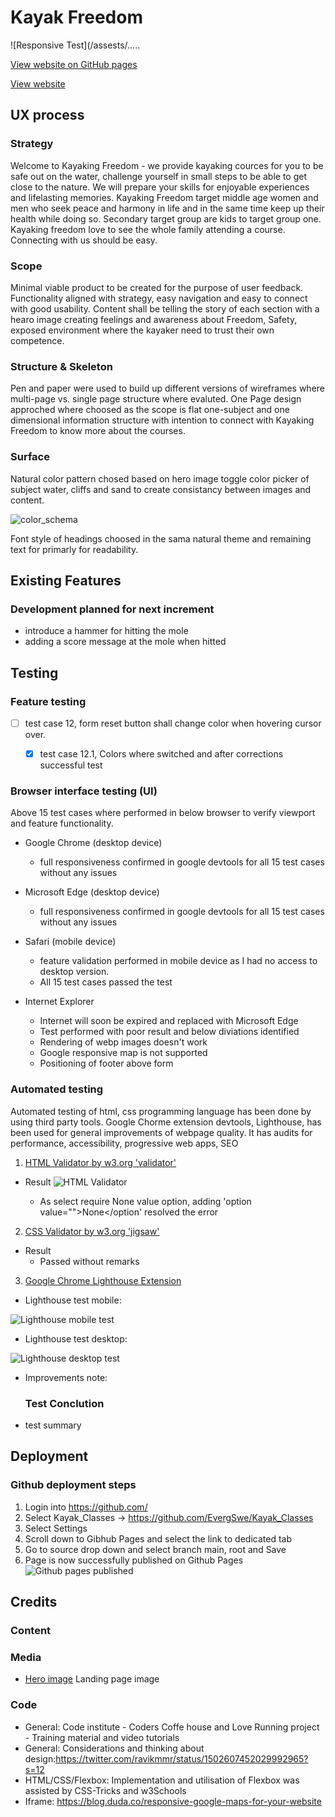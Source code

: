 # Kayak Freedom

![Responsive Test](/assests/.....

[View website on GitHub pages](https://evergswe.github.io/Whack_A_Mole/)

[View website](https://evergswe.github.io/Whack_A_Mole/)

## UX process

### Strategy
Welcome to Kayaking Freedom - we provide kayaking cources for you to be safe out on the water, challenge yourself in small steps to be able to get close to the nature. We will prepare your skills for enjoyable experiences and lifelasting memories. Kayaking Freedom target middle age women and men who seek peace and harmony in life and in the same time keep up their health while doing so. Secondary target group are kids to target group one. Kayaking freedom love to see the whole family attending a course. Connecting with us should be easy.

### Scope
Minimal viable product to be created for the purpose of user feedback. Functionality aligned with strategy, easy navigation and easy to connect with good usability. Content shall be telling the story of each section with a hearo image creating feelings and awareness about Freedom, Safety, exposed environment where the kayaker need to trust their own competence.

### Structure & Skeleton
Pen and paper were used to build up different versions of wireframes where multi-page vs. single page structure where evaluted. One Page design approched where choosed as the scope is flat one-subject and one dimensional information structure with intention to connect with Kayaking Freedom to know more about the courses.

### Surface
 Natural color pattern chosed based on hero image toggle color picker of subject water, cliffs and sand to create consistancy between images and content.
 
 ![color_schema](/assests/.....)
 
 Font style of headings choosed in the sama natural theme and remaining text for primarly for readability.

## Existing Features


### Development planned for next increment

- introduce a hammer for hitting the mole
- adding a score message at the mole when hitted


## Testing

### Feature testing

- [ ] test case 12, form reset button shall change color when hovering cursor over.
  - [X] test case 12.1, Colors where switched and after corrections successful test


### Browser interface testing (UI)
Above 15 test cases where performed in below browser to verify viewport and feature functionality.

- Google Chrome (desktop device)
  - full responsiveness confirmed in google devtools for all 15 test cases without any issues

- Microsoft Edge (desktop device)
  - full responsiveness confirmed in google devtools for all 15 test cases without any issues

- Safari (mobile device)
  - feature validation performed in mobile device as I had no access to desktop version.
  - All 15 test cases passed the test

- Internet Explorer
  - Internet will soon be expired and replaced with Microsoft Edge
  - Test performed with poor result and below diviations identified
  - Rendering of webp images doesn't work
  - Google responsive map is not supported
  - Positioning of footer above form

### Automated testing

Automated testing of html, css programming language has been done by using third party tools. Google Chorme extension devtools, Lighthouse, has been used for general improvements of webpage quality. It has audits for performance, accessibility, progressive web apps, SEO

1. [HTML Validator by w3.org 'validator'](https://validator.w3.org/#validate_by_uri)

- Result
![HTML Validator](/assests/img/....)

  - As select require None value option, adding 'option value="">None</option' resolved the error

2. [CSS Validator by w3.org 'jigsaw'](https://jigsaw.w3.org/css-validator/)

- Result
  - Passed without remarks


3. [Google Chrome Lighthouse Extension](https://developers.google.com/web/tools/lighthouse)

- Lighthouse test mobile:

![Lighthouse mobile test](/assests/....)

- Lighthouse test desktop:

![Lighthouse desktop test](/assests/......)

- Improvements note:


  ### Test Conclution

- test summary

## Deployment

### Github deployment steps

1. Login into https://github.com/
2. Select Kayak_Classes -> https://github.com/EvergSwe/Kayak_Classes
3. Select Settings
4. Scroll down to Gibhub Pages and select the link to dedicated tab
5. Go to source drop down and select branch main, root and Save
6. Page is now successfully published on Github Pages
![Github pages published](/assests/.....)

## Credits

### Content


### Media

- [Hero image](https://www.sea....) Landing page image


### Code

- General: Code institute - Coders Coffe house and Love Running project - Training material and video tutorials
- General: Considerations and thinking about design:https://twitter.com/ravikmmr/status/1502607452029992965?s=12
- HTML/CSS/Flexbox: Implementation and utilisation of Flexbox was assisted by CSS-Tricks and w3Schools
- Iframe: https://blog.duda.co/responsive-google-maps-for-your-website
